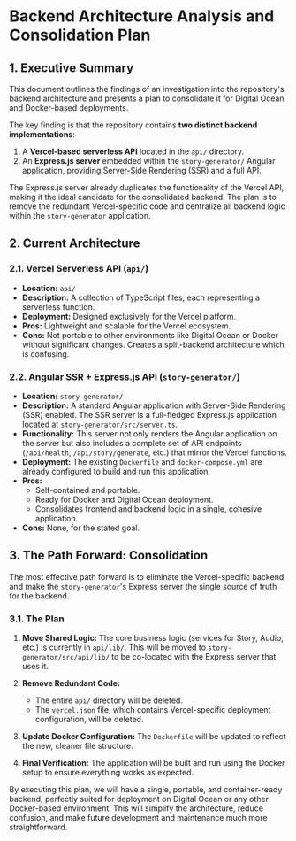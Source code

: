 # Backend Architecture Analysis and Consolidation Plan

## 1. Executive Summary

This document outlines the findings of an investigation into the repository's backend architecture and presents a plan to consolidate it for Digital Ocean and Docker-based deployments.

The key finding is that the repository contains **two distinct backend implementations**:

1.  A **Vercel-based serverless API** located in the `api/` directory.
2.  An **Express.js server** embedded within the `story-generator/` Angular application, providing Server-Side Rendering (SSR) and a full API.

The Express.js server already duplicates the functionality of the Vercel API, making it the ideal candidate for the consolidated backend. The plan is to remove the redundant Vercel-specific code and centralize all backend logic within the `story-generator` application.

## 2. Current Architecture

### 2.1. Vercel Serverless API (`api/`)

*   **Location:** `api/`
*   **Description:** A collection of TypeScript files, each representing a serverless function.
*   **Deployment:** Designed exclusively for the Vercel platform.
*   **Pros:** Lightweight and scalable for the Vercel ecosystem.
*   **Cons:** Not portable to other environments like Digital Ocean or Docker without significant changes. Creates a split-backend architecture which is confusing.

### 2.2. Angular SSR + Express.js API (`story-generator/`)

*   **Location:** `story-generator/`
*   **Description:** A standard Angular application with Server-Side Rendering (SSR) enabled. The SSR server is a full-fledged Express.js application located at `story-generator/src/server.ts`.
*   **Functionality:** This server not only renders the Angular application on the server but also includes a complete set of API endpoints (`/api/health`, `/api/story/generate`, etc.) that mirror the Vercel functions.
*   **Deployment:** The existing `Dockerfile` and `docker-compose.yml` are already configured to build and run this application.
*   **Pros:**
    *   Self-contained and portable.
    *   Ready for Docker and Digital Ocean deployment.
    *   Consolidates frontend and backend logic in a single, cohesive application.
*   **Cons:** None, for the stated goal.

## 3. The Path Forward: Consolidation

The most effective path forward is to eliminate the Vercel-specific backend and make the `story-generator`'s Express server the single source of truth for the backend.

### 3.1. The Plan

1.  **Move Shared Logic:** The core business logic (services for Story, Audio, etc.) is currently in `api/lib/`. This will be moved to `story-generator/src/api/lib/` to be co-located with the Express server that uses it.

2.  **Remove Redundant Code:**
    *   The entire `api/` directory will be deleted.
    *   The `vercel.json` file, which contains Vercel-specific deployment configuration, will be deleted.

3.  **Update Docker Configuration:** The `Dockerfile` will be updated to reflect the new, cleaner file structure.

4.  **Final Verification:** The application will be built and run using the Docker setup to ensure everything works as expected.

By executing this plan, we will have a single, portable, and container-ready backend, perfectly suited for deployment on Digital Ocean or any other Docker-based environment. This will simplify the architecture, reduce confusion, and make future development and maintenance much more straightforward.